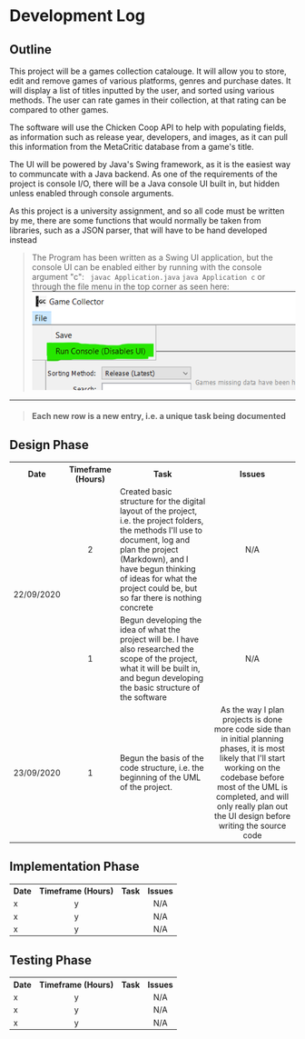 # Development Log

## Outline
This project will be a games collection catalouge. It will allow you to store, edit and remove games of various platforms, genres and purchase dates. It will display a list of titles inputted by the user, and sorted using various methods. The user can rate games in their collection, at that rating can be compared to other games. 

The software will use the Chicken Coop API to help with populating fields, as information such as release year, developers, and images, as it can pull this information from the MetaCritic database from a game's title.

The UI will be powered by Java's Swing framework, as it is the easiest way to communcate with a Java backend. As one of the requirements of the project is console I/O, there will be a Java console UI built in, but hidden unless enabled through console arguments.

As this project is a university assignment, and so all code must be written by me, there are some functions that would normally be taken from libraries, such as a JSON parser, that will have to be hand developed instead

> The Program has been written as a Swing UI application, but the console UI can be enabled either by running with the console argument "c":
> ``` javac Application.java```
> ``` java Application c ```
>or through the file menu in the top corner as seen here: 
>![File menu](docs/RunConsoleExample.png)

---
>#### Each new row is a new entry, i.e. a unique task being documented
## Design Phase

<table style="width:100%;">
    <tr>
        <th>Date</th>
        <th>Timeframe (Hours)</th>
        <th>Task</th>
        <th>Issues</th>
    </tr>
    <tr>
        <td rowspan="2">22/09/2020</td>
        <td style="text-align:center">2</td>
        <td>Created basic structure for the digital layout of the project, i.e. the project folders, the methods I'll use to document, log and plan the project (Markdown), and I have begun thinking of ideas for what the project could be, but so far there is nothing concrete</td>
        <td style="text-align:center">N/A</td>
    </tr>
    <tr>
        <td style="text-align:center">1</td>
        <td>Begun developing the idea of what the project will be. I have also researched the scope of the project, what it will be built in, and begun developing the basic structure of the software</td>
        <td style="text-align:center">N/A</td>
    </tr>
    <tr>
        <td style="text-align:center">23/09/2020</td>
        <td style="text-align:center">1</td>
        <td>Begun the basis of the code structure, i.e. the beginning of the UML of the project.</td>
        <td style="text-align:center">As the way I plan projects is done more code side than in initial planning phases, it is most likely that I'll start working on the codebase before most of the UML is completed, and will only really plan out the UI design before writing the source code</td>
    </tr>
</table>

## Implementation Phase

<table style="width:100%;">
    <tr>
        <th>Date</th>
        <th>Timeframe (Hours)</th>
        <th>Task</th>
        <th>Issues</th>
    </tr>
    <tr>
        <td>x</td>
        <td style="text-align:center">y</td>
        <td></td>
        <td style="text-align:center">N/A</td>
    </tr>
    <tr>
        <td>x</td>
        <td style="text-align:center">y</td>
        <td></td>
        <td style="text-align:center">N/A</td>
    </tr>
    <tr>
        <td >x</td>
        <td style="text-align:center">y</td>
        <td></td>
        <td style="text-align:center">N/A</td>
    </tr>
</table>

## Testing Phase 

<table style="width:100%;">
    <tr>
        <th>Date</th>
        <th>Timeframe (Hours)</th>
        <th>Task</th>
        <th>Issues</th>
    </tr>
    <tr>
        <td>x</td>
        <td style="text-align:center">y</td>
        <td></td>
        <td style="text-align:center">N/A</td>
    </tr>
    <tr>
        <td>x</td>
        <td style="text-align:center">y</td>
        <td></td>
        <td style="text-align:center">N/A</td>
    </tr>
    <tr>
        <td >x</td>
        <td style="text-align:center">y</td>
        <td></td>
        <td style="text-align:center">N/A</td>
    </tr>
</table>


